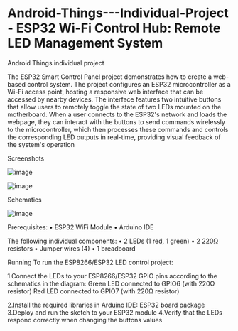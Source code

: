 # Android-Things---Individual-Project - ESP32 Wi-Fi Control Hub: Remote LED Management System
Android Things individual project 


The ESP32 Smart Control Panel project demonstrates how to create a web-based control system. The project configures an ESP32 microcontroller as a Wi-Fi access point, hosting a responsive web interface that can be accessed by nearby devices. The interface features two intuitive buttons that allow users to remotely toggle the state of two LEDs mounted on the motherboard. When a user connects to the ESP32's network and loads the webpage, they can interact with the buttons to send commands wirelessly to the microcontroller, which then processes these commands and controls the corresponding LED outputs in real-time, providing visual feedback of the system's operation

Screenshots


![image](https://github.com/user-attachments/assets/0c191221-628e-465a-90c5-cfbbb35dddb5)

![image](https://github.com/user-attachments/assets/d2bd71cb-9ff5-4ac4-8c72-a2a890d559c4)


Schematics

 ![image](https://github.com/user-attachments/assets/1df868d3-99ba-4a30-905e-aa8c419e9b42)

Prerequisites:
•	ESP32 WiFi Module
•	Arduino IDE

The following individual components:
•	2 LEDs (1 red, 1 green)
•	2 220Ω resistors
•	Jumper wires (4) 
•	1 breadboard

Running
To run the ESP8266/ESP32 LED control project:

1.Connect the LEDs to your ESP8266/ESP32 GPIO pins according to the schematics in the diagram:
Green LED connected to GPIO6 (with 220Ω resistor)
Red LED connected to GPIO7 (with 220Ω resistor)

2.Install the required libraries in Arduino IDE: ESP32 board package
3.Deploy and run the sketch to your ESP32 module
4.Verify that the LEDs respond correctly when changing the buttons values 
